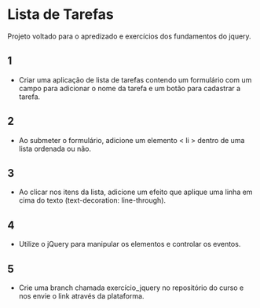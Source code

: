 # Lista de Tarefas

 Projeto voltado para o apredizado e exercícios dos fundamentos do jquery.

## 1 

- Criar uma aplicação de lista de tarefas contendo um formulário com um campo para adicionar o nome da tarefa e um botão para cadastrar a tarefa.

## 2

- Ao submeter o formulário, adicione um elemento < li > dentro de
uma lista ordenada ou não.

## 3 

- Ao clicar nos itens da lista, adicione um efeito que aplique uma linha em cima do texto (text-decoration: line-through).

## 4

- Utilize o jQuery para manipular os elementos e controlar os eventos.
## 5
- Crie uma branch chamada exercício_jquery no repositório do curso e nos envie o link através da plataforma.